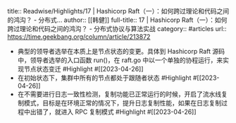 title:: Readwise/Highlights/17  | Hashicorp Raft（一）：如何跨过理论和代码之间的鸿沟？ - 分布式...
author:: [[韩健]]
full-title:: 17  | Hashicorp Raft（一）：如何跨过理论和代码之间的鸿沟？ - 分布式协议与算法实战
category:: #articles
url:: https://time.geekbang.org/column/article/213872
- 典型的领导者选举在本质上是节点状态的变更。具体到 Hashicorp Raft 源码中，领导者选举的入口函数 run()，在 raft.go 中以一个单独的协程运行，来实现节点状态变迁 #Highlight #[[2023-04-26]]
- 在初始状态下，集群中所有的节点都处于跟随者状态 #Highlight #[[2023-04-26]]
- 在不需要进行日志一致性检测，复制功能已正常运行的时候，开启了流水线复制模式，目标是在环境正常的情况下，提升日志复制性能，如果在日志复制过程中出错了，就进入 RPC 复制模式 #Highlight #[[2023-04-26]]